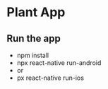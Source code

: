 # Plant App

## Run the app

- npm install
- npx react-native run-android
- or
- px react-native run-ios